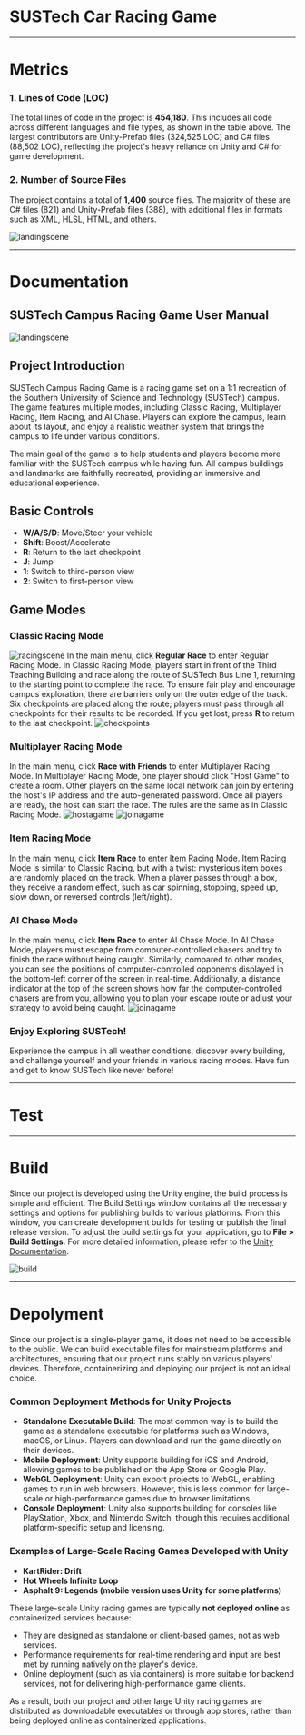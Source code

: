 # SUSTech Car Racing Game
---
# Metrics

### 1. Lines of Code (LOC)
The total lines of code in the project is **454,180**. This includes all code across different languages and file types, as shown in the table above. The largest contributors are Unity-Prefab files (324,525 LOC) and C# files (88,502 LOC), reflecting the project's heavy reliance on Unity and C# for game development.

### 2. Number of Source Files
The project contains a total of **1,400** source files. The majority of these are C# files (821) and Unity-Prefab files (388), with additional files in formats such as XML, HLSL, HTML, and others.

![landingscene](./resource/Cloc.png "landingscene")

<!-- ### 3. Number of Dependencies
The number of dependencies is not directly shown in the Cloc.png metrics. To determine the exact number of dependencies, you would typically check the project's package management files (such as `Packages/manifest.json` for Unity projects or `*.csproj` files for C#). Please refer to these files for a precise count of external libraries and packages used in the project. -->

---

# Documentation
## SUSTech Campus Racing Game User Manual
![landingscene](./resource/landingscene.png "landingscene")

## Project Introduction
SUSTech Campus Racing Game is a racing game set on a 1:1 recreation of the Southern University of Science and Technology (SUSTech) campus. The game features multiple modes, including Classic Racing, Multiplayer Racing, Item Racing, and AI Chase. Players can explore the campus, learn about its layout, and enjoy a realistic weather system that brings the campus to life under various conditions.

The main goal of the game is to help students and players become more familiar with the SUSTech campus while having fun. All campus buildings and landmarks are faithfully recreated, providing an immersive and educational experience.

## Basic Controls
- **W/A/S/D**: Move/Steer your vehicle
- **Shift**: Boost/Accelerate
- **R**: Return to the last checkpoint
- **J**: Jump
- **1**: Switch to third-person view
- **2**: Switch to first-person view

## Game Modes

### Classic Racing Mode
![racingscene](./resource/regulargamescene.png "regulargame")
In the main menu, click **Regular Race** to enter Regular Racing Mode. In Classic Racing Mode, players start in front of the Third Teaching Building and race along the route of SUSTech Bus Line 1, returning to the starting point to complete the race. To ensure fair play and encourage campus exploration, there are barriers only on the outer edge of the track. Six checkpoints are placed along the route; players must pass through all checkpoints for their results to be recorded. If you get lost, press **R** to return to the last checkpoint.
![checkpoints](./resource/checkpoint.png "checkpoint")

### Multiplayer Racing Mode
In the main menu, click **Race with Friends** to enter Multiplayer Racing Mode. In Multiplayer Racing Mode, one player should click "Host Game" to create a room. Other players on the same local network can join by entering the host's IP address and the auto-generated password. Once all players are ready, the host can start the race. The rules are the same as in Classic Racing Mode.
![hostagame](./resource/hostagame.png "hostagame")
![joinagame](./resource/joinagame.png "joinagame")



### Item Racing Mode
In the main menu, click **Item Race** to enter Item Racing Mode. Item Racing Mode is similar to Classic Racing, but with a twist: mysterious item boxes are randomly placed on the track. When a player passes through a box, they receive a random effect, such as car spinning, stopping, speed up, slow down, or reversed controls (left/right).

### AI Chase Mode
In the main menu, click **Item Race** to enter AI Chase Mode. In AI Chase Mode, players must escape from computer-controlled chasers and try to finish the race without being caught. Similarly, compared to other modes, you can see the positions of computer-controlled opponents displayed in the bottom-left corner of the screen in real-time. Additionally, a distance indicator at the top of the screen shows how far the computer-controlled chasers are from you, allowing you to plan your escape route or adjust your strategy to avoid being caught.
![joinagame](./resource/airace.png "joinagame")


### Enjoy Exploring SUSTech!
Experience the campus in all weather conditions, discover every building, and challenge yourself and your friends in various racing modes. Have fun and get to know SUSTech like never before!

---

# Test

---

# Build

Since our project is developed using the Unity engine, the build process is simple and efficient. The Build Settings window contains all the necessary settings and options for publishing builds to various platforms. From this window, you can create development builds for testing or publish the final release version. To adjust the build settings for your application, go to **File > Build Settings**. For more detailed information, please refer to the [Unity Documentation](https://docs.unity3d.com/cn/2022.3/Manual/PublishingBuilds.html).

![build](./resource/build.png "build")

---

# Depolyment

Since our project is a single-player game, it does not need to be accessible to the public. We can build executable files for mainstream platforms and architectures, ensuring that our project runs stably on various players' devices. Therefore, containerizing and deploying our project is not an ideal choice.

### Common Deployment Methods for Unity Projects
- **Standalone Executable Build**: The most common way is to build the game as a standalone executable for platforms such as Windows, macOS, or Linux. Players can download and run the game directly on their devices.
- **Mobile Deployment**: Unity supports building for iOS and Android, allowing games to be published on the App Store or Google Play.
- **WebGL Deployment**: Unity can export projects to WebGL, enabling games to run in web browsers. However, this is less common for large-scale or high-performance games due to browser limitations.
- **Console Deployment**: Unity also supports building for consoles like PlayStation, Xbox, and Nintendo Switch, though this requires additional platform-specific setup and licensing.

### Examples of Large-Scale Racing Games Developed with Unity
- **KartRider: Drift**
- **Hot Wheels Infinite Loop**
- **Asphalt 9: Legends (mobile version uses Unity for some platforms)**

These large-scale Unity racing games are typically **not deployed online** as containerized services because:
- They are designed as standalone or client-based games, not as web services.
- Performance requirements for real-time rendering and input are best met by running natively on the player's device.
- Online deployment (such as via containers) is more suitable for backend services, not for delivering high-performance game clients.

As a result, both our project and other large Unity racing games are distributed as downloadable executables or through app stores, rather than being deployed online as containerized applications.